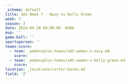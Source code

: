 ```yaml
---
_schema: default
title: S03 Week 7 - Navy vs Kelly Green
week: 7
season: 3
date: 2024-04-28 09:00:00 -0400
mvp: ''
game-ball: ''
sportsperson: ''
teams-score:
  - team: _womensplus-teams/s03-women-s-navy.md
    score:
  - team: _womensplus-teams/s03-women-s-kelly-green.md
    score:
location: _locations/carter-baron.md
field: '2'
---
```

